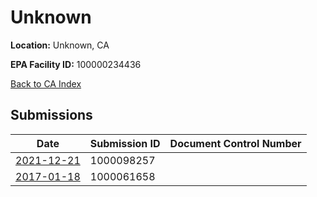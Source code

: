 # Unknown

**Location:** Unknown, CA

**EPA Facility ID:** 100000234436

[Back to CA Index](../../index.md)

## Submissions

| Date | Submission ID | Document Control Number |
|------|--------------|-------------------------|
| [2021-12-21](submissions/1000098257.md) | 1000098257 |  |
| [2017-01-18](submissions/1000061658.md) | 1000061658 |  |
